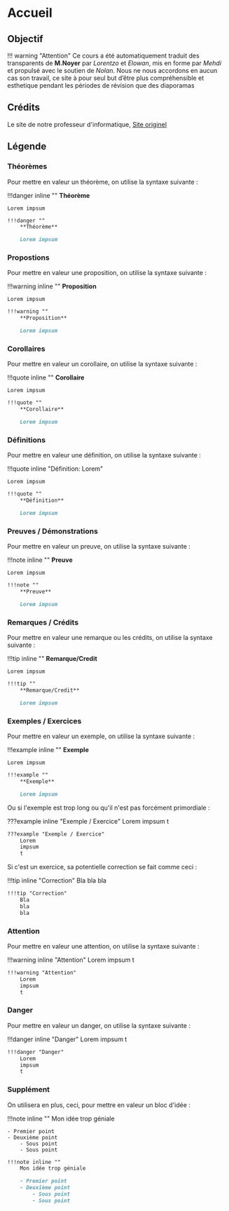 # Accueil
## Objectif

!!! warning "Attention"
    Ce cours a été automatiquement traduit des transparents de __M.Noyer__ par
    _Lorentzo_ et _Elowan_, mis en forme par _Mehdi_ et propulsé avec le soutien de _Nolan_.
    Nous ne nous accordons en aucun cas son travail, ce site à pour seul but d’être plus compréhensible et esthetique pendant les périodes de révision que des diaporamas

## Crédits

Le site de notre professeur d'informatique, 
[Site originel](https://nussbaumcpge.be/public_html/Sup/MP2I/)

## Légende

### Théorèmes

Pour mettre en valeur un théorème, on utilise la syntaxe suivante :

!!!danger inline ""
    **Théorème**

    Lorem impsum

```markdown
!!!danger ""
    **Théorème**

    Lorem impsum
```

### Propostions

Pour mettre en valeur une proposition, on utilise la syntaxe suivante :

!!!warning inline ""
    **Proposition**

    Lorem impsum

```markdown
!!!warning ""
    **Proposition**

    Lorem impsum
```

### Corollaires

Pour mettre en valeur un corollaire, on utilise la syntaxe suivante :

!!!quote inline ""
    **Corollaire**

    Lorem impsum

```markdown
!!!quote ""
    **Corollaire**

    Lorem impsum
```

### Définitions

Pour mettre en valeur une définition, on utilise la syntaxe suivante :

!!!quote inline "Définition: Lorem"

    Lorem impsum

```markdown
!!!quote ""
    **Définition**

    Lorem impsum
```

### Preuves / Démonstrations 

Pour mettre en valeur un preuve, on utilise la syntaxe suivante :

!!!note inline ""
    **Preuve**

    Lorem impsum

```markdown
!!!note ""
    **Preuve**

    Lorem impsum 
```

### Remarques / Crédits

Pour mettre en valeur une remarque ou les crédits, on utilise la syntaxe suivante :

!!!tip inline ""
    **Remarque/Credit**

    Lorem impsum

```markdown
!!!tip ""
    **Remarque/Credit**

    Lorem impsum
```

### Exemples / Exercices

Pour mettre en valeur un exemple, on utilise la syntaxe suivante :

!!!example inline ""
    **Exemple**

    Lorem impsum

```markdown
!!!example ""
    **Exemple**

    Lorem impsum
```


Ou si l'exemple est trop long ou qu'il n'est pas forcément primordiale :

???example inline "Exemple / Exercice"
    Lorem impsum t

```markdown
???example "Exemple / Exercice"
    Lorem 
    impsum
    t
```

Si c'est un exercice, sa potentielle correction se fait comme ceci :

!!!tip inline "Correction"
    Bla
    bla bla

```markdown
!!!tip "Correction"
    Bla
    bla
    bla
```

### Attention

Pour mettre en valeur une attention, on utilise la syntaxe suivante :

!!!warning inline "Attention"
    Lorem impsum t

```markdown
!!!warning "Attention"
    Lorem 
    impsum 
    t
```

### Danger 

Pour mettre en valeur un danger, on utilise la syntaxe suivante :

!!!danger inline "Danger"
    Lorem impsum t

```markdown
!!!danger "Danger"
    Lorem 
    impsum
    t
```

### Supplément

On utilisera en plus, ceci, pour mettre en valeur un bloc d'idée :

!!!note inline ""
    Mon idée trop géniale

    - Premier point
    - Deuxième point
        - Sous point
        - Sous point 

```markdown
!!!note inline ""
    Mon idée trop géniale

    - Premier point
    - Deuxième point
        - Sous point
        - Sous point
```